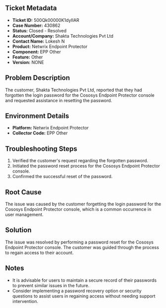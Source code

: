 ## Ticket Metadata
- **Ticket ID:** 500Qk00000K1dyIIAR
- **Case Number:** 430862
- **Status:** Closed - Resolved
- **Account/Company:** Shakta Technologies Pvt Ltd
- **Contact Name:** Lokesh N
- **Product:** Netwrix Endpoint Protector
- **Component:** EPP Other
- **Feature:** Other
- **Version:** NONE

## Problem Description
The customer, Shakta Technologies Pvt Ltd, reported that they had forgotten the login password for the Cososys Endpoint Protector console and requested assistance in resetting the password.

## Environment Details
- **Platform:** Netwrix Endpoint Protector
- **Collector Code:** EPP Other

## Troubleshooting Steps
1. Verified the customer's request regarding the forgotten password.
2. Initiated the password reset process for the Cososys Endpoint Protector console.
3. Confirmed the successful reset of the password.

## Root Cause
The issue was caused by the customer forgetting the login password for the Cososys Endpoint Protector console, which is a common occurrence in user management.

## Solution
The issue was resolved by performing a password reset for the Cososys Endpoint Protector console. The customer was guided through the process to regain access to their account.

## Notes
- It is advisable for users to maintain a secure record of their passwords to prevent similar issues in the future.
- Consider implementing a password recovery option or security questions to assist users in regaining access without needing support intervention.